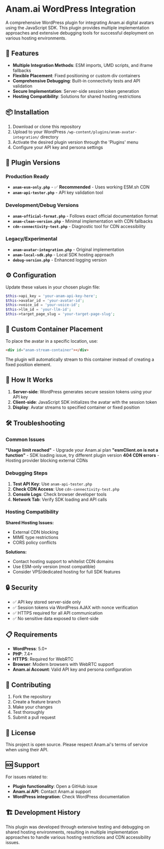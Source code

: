 # Anam.ai WordPress Integration

A comprehensive WordPress plugin for integrating Anam.ai digital avatars using the JavaScript SDK. This plugin provides multiple implementation approaches and extensive debugging tools for successful deployment on various hosting environments.

## 🚀 Features

- **Multiple Integration Methods**: ESM imports, UMD scripts, and iframe fallbacks
- **Flexible Placement**: Fixed positioning or custom div containers
- **Comprehensive Debugging**: Built-in connectivity tests and API validation
- **Secure Implementation**: Server-side session token generation
- **Hosting Compatibility**: Solutions for shared hosting restrictions

## 📦 Installation

1. Download or clone this repository
2. Upload to your WordPress `/wp-content/plugins/anam-avatar-integration/` directory
3. Activate the desired plugin version through the 'Plugins' menu
4. Configure your API key and persona settings

## 🔧 Plugin Versions

### Production Ready
- **`anam-esm-only.php`** - ✅ **Recommended** - Uses working ESM.sh CDN
- **`anam-api-tester.php`** - API key validation tool

### Development/Debug Versions
- **`anam-official-format.php`** - Follows exact official documentation format
- **`anam-clean-version.php`** - Minimal implementation with CDN fallbacks
- **`cdn-connectivity-test.php`** - Diagnostic tool for CDN accessibility

### Legacy/Experimental
- **`anam-avatar-integration.php`** - Original implementation
- **`anam-local-sdk.php`** - Local SDK hosting approach
- **`debug-version.php`** - Enhanced logging version

## ⚙️ Configuration

Update these values in your chosen plugin file:

```php
$this->api_key = 'your-anam-api-key-here';
$this->avatar_id = 'your-avatar-id';
$this->voice_id = 'your-voice-id';
$this->llm_id = 'your-llm-id';
$this->target_page_slug = 'your-target-page-slug';
```

## 🎯 Custom Container Placement

To place the avatar in a specific location, use:

```html
<div id="anam-stream-container"></div>
```

The plugin will automatically stream to this container instead of creating a fixed position element.

## 🔧 How It Works

1. **Server-side**: WordPress generates secure session tokens using your API key
2. **Client-side**: JavaScript SDK initializes the avatar with the session token  
3. **Display**: Avatar streams to specified container or fixed position

## 🛠️ Troubleshooting

### Common Issues

**"Usage limit reached"** - Upgrade your Anam.ai plan
**"esmClient.on is not a function"** - SDK loading issue, try different plugin version
**404 CDN errors** - Hosting provider blocking external CDNs

### Debugging Steps

1. **Test API Key**: Use `anam-api-tester.php`
2. **Check CDN Access**: Use `cdn-connectivity-test.php`
3. **Console Logs**: Check browser developer tools
4. **Network Tab**: Verify SDK loading and API calls

### Hosting Compatibility

**Shared Hosting Issues:**
- External CDN blocking
- MIME type restrictions
- CORS policy conflicts

**Solutions:**
- Contact hosting support to whitelist CDN domains
- Use ESM-only version (most compatible)
- Consider VPS/dedicated hosting for full SDK features

## 🔒 Security

- ✅ API key stored server-side only
- ✅ Session tokens via WordPress AJAX with nonce verification
- ✅ HTTPS required for all API communication
- ✅ No sensitive data exposed to client-side

## 📋 Requirements

- **WordPress**: 5.0+
- **PHP**: 7.4+
- **HTTPS**: Required for WebRTC
- **Browser**: Modern browsers with WebRTC support
- **Anam.ai Account**: Valid API key and persona configuration

## 🤝 Contributing

1. Fork the repository
2. Create a feature branch
3. Make your changes
4. Test thoroughly
5. Submit a pull request

## 📄 License

This project is open source. Please respect Anam.ai's terms of service when using their API.

## 🆘 Support

For issues related to:
- **Plugin functionality**: Open a GitHub issue
- **Anam.ai API**: Contact Anam.ai support
- **WordPress integration**: Check WordPress documentation

## 🏗️ Development History

This plugin was developed through extensive testing and debugging on shared hosting environments, resulting in multiple implementation approaches to handle various hosting restrictions and CDN accessibility issues.

